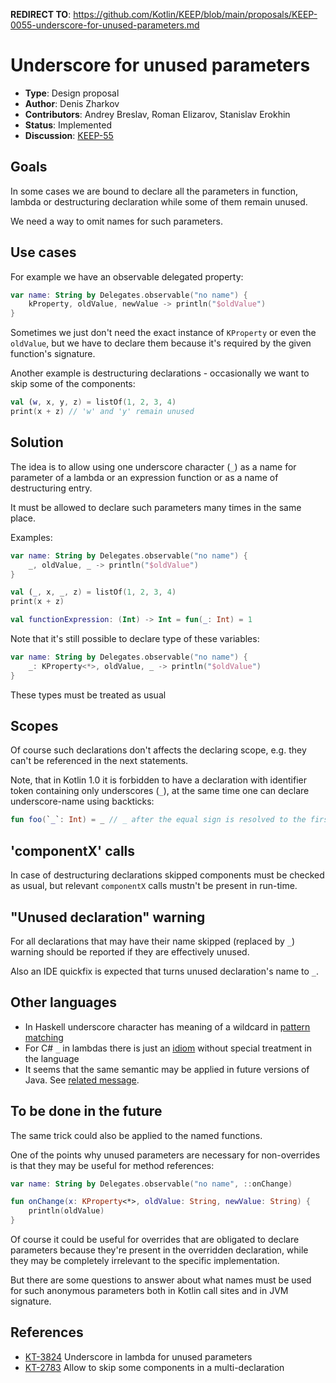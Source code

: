 **REDIRECT TO**: https://github.com/Kotlin/KEEP/blob/main/proposals/KEEP-0055-underscore-for-unused-parameters.md

# Underscore for unused parameters

* **Type**: Design proposal
* **Author**: Denis Zharkov
* **Contributors**: Andrey Breslav, Roman Elizarov, Stanislav Erokhin
* **Status**: Implemented
* **Discussion**: [KEEP-55](https://github.com/Kotlin/KEEP/issues/55)

## Goals

In some cases we are bound to declare all the parameters in function, lambda or
destructuring declaration while some of them remain unused.

We need a way to omit names for such parameters.

## Use cases

For example we have an observable delegated property:
``` kotlin
var name: String by Delegates.observable("no name") {
    kProperty, oldValue, newValue -> println("$oldValue")
}
```

Sometimes we just don't need the exact instance of `KProperty` or even the `oldValue`,
but we have to declare them because it's required by the given function's signature.

Another example is destructuring declarations - occasionally we want to skip some
of the components:
``` kotlin
val (w, x, y, z) = listOf(1, 2, 3, 4)
print(x + z) // 'w' and 'y' remain unused
```

## Solution

The idea is to allow using one underscore character (`_`) as a name for parameter
of a lambda or an expression function or as a name of destructuring entry.

It must be allowed to declare such parameters many times in the same place.

Examples:
``` kotlin
var name: String by Delegates.observable("no name") {
    _, oldValue, _ -> println("$oldValue")
}

val (_, x, _, z) = listOf(1, 2, 3, 4)
print(x + z)

val functionExpression: (Int) -> Int = fun(_: Int) = 1
```

Note that it's still possible to declare type of these variables:
``` kotlin
var name: String by Delegates.observable("no name") {
    _: KProperty<*>, oldValue, _ -> println("$oldValue")
}
```
These types must be treated as usual

## Scopes

Of course such declarations don't affects the declaring scope, e.g. they can't
be referenced in the next statements.

Note, that in Kotlin 1.0 it is forbidden to have a declaration with identifier token containing
only underscores (`_`), at the same time one can declare underscore-name using backticks:
``` kotlin
fun foo(`_`: Int) = _ // _ after the equal sign is resolved to the first parameter of 'foo'
```

## 'componentX' calls

In case of destructuring declarations skipped components must be checked as usual,
but relevant `componentX` calls mustn't be present in run-time.

## "Unused declaration" warning
For all declarations that may have their name skipped (replaced by `_`) warning
should be reported if they are effectively unused.

Also an IDE quickfix is expected that turns unused declaration's name to `_`.

## Other languages
- In Haskell underscore character has meaning of a wildcard in [pattern matching](https://en.wikibooks.org/wiki/Haskell/Pattern_matching)
- For C# `_` in lambdas there is just an [idiom](https://charlieflowers.wordpress.com/2009/04/02/nice-c-idiom-for-parameterless-lambdas/)
 without special treatment in the language
- It seems that the same semantic may be applied in future versions of Java.
See [related message](http://mail.openjdk.java.net/pipermail/lambda-dev/2013-July/010670.html).

## To be done in the future
The same trick could also be applied to the named functions.

One of the points why unused parameters are necessary for non-overrides is
that they may be useful for method references:
``` kotlin
var name: String by Delegates.observable("no name", ::onChange)

fun onChange(x: KProperty<*>, oldValue: String, newValue: String) {
    println(oldValue)
}
```

Of course it could be useful for overrides that are obligated to declare
parameters because they're present in the overridden declaration, while
they may be completely irrelevant to the specific implementation.

But there are some questions to answer about what names must be used for such
anonymous parameters both in Kotlin call sites and in JVM signature.

## References
* [KT-3824](https://youtrack.jetbrains.com/issue/KT-3824) Underscore in lambda for unused parameters
* [KT-2783](https://youtrack.jetbrains.com/issue/KT-2783) Allow to skip some components in a multi-declaration
